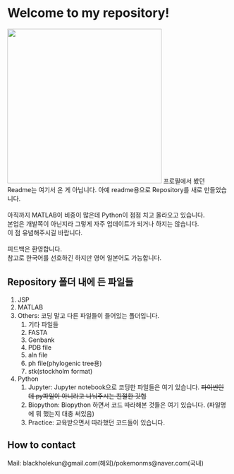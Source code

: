 <h1>Welcome to my repository!</h1>
<img src="https://img1.daumcdn.net/thumb/R1280x0/?scode=mtistory2&fname=https%3A%2F%2Fblog.kakaocdn.net%2Fdn%2Fq6t5V%2Fbtrfn4Po03H%2FqfYkooJVw4inAPIFGE6NR0%2Fimg.jpg" width="350">
프로필에서 봤던 Readme는 여기서 온 게 아닙니다. 아예 readme용으로 Repository를 새로 만들었습니다. <br>
<br>
아직까지 MATLAB이 비중이 많은데 Python이 점점 치고 올라오고 있습니다. <br>
본업은 개발쪽이 아닌지라 그렇게 자주 업데이트가 되거나 하지는 않습니다. <br>
이 점 유념해주시길 바랍니다. <br>
<br>
피드백은 환영합니다. <br>
참고로 한국어를 선호하긴 하지만 영어 일본어도 가능합니다. 
<h2>Repository 폴더 내에 든 파일들</h2>
<ol>
  <li>JSP</li>
  <li>MATLAB</li>
  <li>Others: 코딩 말고 다른 파일들이 들어있는 폴더입니다. 
    <ol>
      <li>기타 파일들</li>
      <li>FASTA</li>
      <li>Genbank</li>
      <li>PDB file</li>
      <li>aln file</li>
      <li>ph file(phylogenic tree용)</li>
      <li>stk(stockholm format)</li>
    </ol>
  </li>
  <li>Python
    <ol>
      <li>Jupyter: Jupyter notebook으로 코딩한 파일들은 여기 있습니다. <s>파이썬인데 py파일이 아니라고 나눠주시는 친절한 깃헙</s></li>
      <li>Biopython: Biopython 하면서 코드 따라해본 것들은 여기 있습니다. (파일명에 뭐 했는지 대충 써있음)</li>
      <li>Practice: 교육받으면서 따라했던 코드들이 있습니다. </li>
    </ol>
  </li>
</ol>
<h2>How to contact</h2>
Mail: blackholekun@gmail.com(해외)/pokemonms@naver.com(국내)

